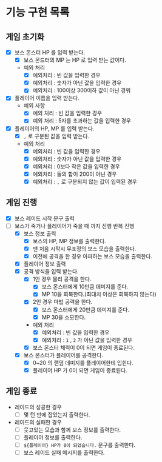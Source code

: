 # 기능 구현 목록
## 게임 초기화
- [X] 보스 몬스터 HP 를 입력 받는다.
  - [X] 보스 몬드터의 MP 는 HP 로 입력 받는 값이다.  
  - 예외 처리
    - [X] 예외처리 : 빈 값을 입력한 경우 
    - [X] 예외처리 : 숫자가 아닌 값을 입력한 경우 
    - [X] 예외처리 : 100이상 300이하 값이 아닌 경워
- [X] 플레이어 이름을 입력 받는다.
  - 예외 사항
    - [X] 예외 처리 : 빈 값을 입력한 경우
    - [X] 예외 처리 : 5자를 초과하는 값을 입력한 경우
- [X] 플레이어의 HP, MP 를 입력 받는다.
  - [X] `,` 로 구분된 값을 입력 받는다.
  - 예외 처리
    - [X] 예외처리 : 빈 값을 입력한 경우
    - [X] 예외처리 : 숫자가 아닌 값을 입력한 경우
    - [X] 예외처리 : 0보다 작은 값을 입력한 경우
    - [X] 예외처리 : 둘의 합이 200이 아닌 경우
    - [X] 예외처리 : `,` 로 구분되지 않는 값이 입력된 경우

## 게임 진행
- [X] 보스 레이드 시작 문구 출력
- [ ] 보스가 죽거나 플레이어가 죽을 때 까지 진행 반복 진행
  - [X] 보스 정보 출력
    - [X] 보스의 HP, MP 정보를 출력한다.
    - [X] 맨 처음 시작시 무표정의 보스 모습을 출력한다.
    - [X] 이전에 공격을 한 경우 아파하는 보스 모습을 출력한다.
  - [X] 플레이어 정보 출력 
  - [X] 공격 방식을 입력 받는다.
    - [X] 1인 경우 물리 공격을 한다. 
      - [X] 보스 몬스터에게 10만큼 데미지를 준다.
      - [X] MP 10을 회복한다.(최대치 이상은 회복하지 않는다)
    - [X] 2인 경우 마법 공력을 한다.
      - [X] 보스 몬스터에게 20만큼 데미지를 준다.
      - [X] MP 30을 소모한다.
    - 예외 처리
      - [X] 예외처리 : 빈 값을 입력한 경우
      - [X] 예외처리 : `1` , `2` 가 아닌 값을 입력한 경우
    - [X] 보스 몬스터 채력이 0이 되면 게임이 종료된다.
  - [X] 보스 몬스터가 플레이어를 공격한다.
    - [X] 0~20 의 랜덤 데미지를 플레이어한테 입힌다.
    - [X] 플레이어 HP 가 0이 되면 게임이 종료된다.

## 게임 종료
- 레이드의 성공한 경우
  - [ ] 몇 턴 만에 잡았는지 출력한다.
- 레이드의 실패한 경우
  - [ ] 웃고있는 모습과 함께 보스 정보를 출력한다.
  - [ ] 플레이어 정보를 출력한다.
  - [ ] `${플레이어} HP가 0이 되었습니다.` 문구를 출력한다.
  - [ ] 보스 레이드 실패 메시지를 출력한다.
